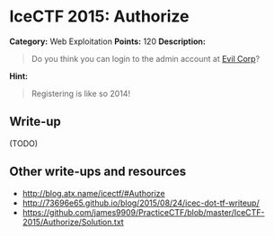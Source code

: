 # IceCTF 2015: Authorize

**Category:** Web Exploitation
**Points:** 120
**Description:** 

> Do you think you can login to the admin account at <a target='_blank' href='http://web2015.icec.tf/authorize'>Evil Corp</a>?

**Hint:**

> Registering is like so 2014!

## Write-up

(TODO)

## Other write-ups and resources

* <http://blog.atx.name/icectf/#Authorize>
* <http://73696e65.github.io/blog/2015/08/24/icec-dot-tf-writeup/>
* <https://github.com/james9909/PracticeCTF/blob/master/IceCTF-2015/Authorize/Solution.txt>
